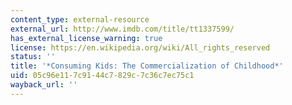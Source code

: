 ```yaml
---
content_type: external-resource
external_url: http://www.imdb.com/title/tt1337599/
has_external_license_warning: true
license: https://en.wikipedia.org/wiki/All_rights_reserved
status: ''
title: '*Consuming Kids: The Commercialization of Childhood*'
uid: 05c96e11-7c91-44c7-829c-7c36c7ec75c1
wayback_url: ''
---
```

